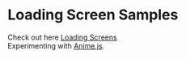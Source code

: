 # Loading Screen Samples
Check out here <a href="https://utkarshbhimte.github.io/Loading-Screen/">Loading Screens</a>
<br>Experimenting with <a href="https://github.com/juliangarnier/anime">Anime.js</a>.
